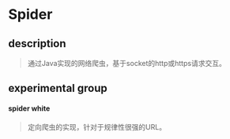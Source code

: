 # Spider 
## description
> 通过Java实现的网络爬虫，基于socket的http或https请求交互。
## experimental group
#### spider white
> 定向爬虫的实现，针对于规律性很强的URL。
> 
